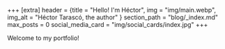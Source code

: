 +++
[extra]
header = {title = "Hello! I'm Héctor", img = "img/main.webp", img_alt = "Héctor Tarascó, the author" }
section_path = "blog/_index.md"
max_posts = 0
social_media_card = "img/social_cards/index.jpg"
+++

Welcome to my portfolio!
